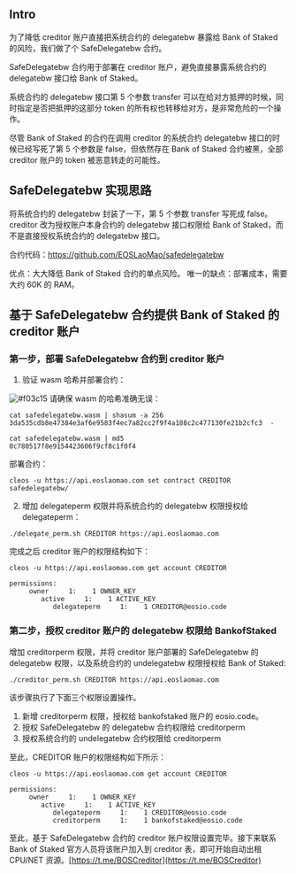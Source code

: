 ## Intro

为了降低 creditor 账户直接把系统合约的 delegatebw 暴露给 Bank of Staked 的风险，我们做了个 SafeDelegatebw 合约。

SafeDelegatebw 合约用于部署在 creditor 账户，避免直接暴露系统合约的 delegatebw 接口给 Bank of Staked。

系统合约的 delegatebw 接口第 5 个参数 transfer 可以在给对方抵押的时候，同时指定是否把抵押的这部分 token 的所有权也转移给对方，是非常危险的一个操作。

尽管 Bank of Staked 的合约在调用 creditor 的系统合约 delegatebw 接口的时候已经写死了第 5 个参数是 false，但依然存在 Bank of Staked 合约被黑，全部 creditor 账户的 token 被恶意转走的可能性。

## SafeDelegatebw 实现思路

将系统合约的 delegatebw 封装了一下，第 5 个参数 transfer 写死成 false。creditor 改为授权账户本身合约的 delegatebw 接口权限给 Bank of Staked，而不是直接授权系统合约的 delegatebw 接口。

合约代码：https://github.com/EOSLaoMao/safedelegatebw

优点：大大降低 Bank of Staked 合约的单点风险。
唯一的缺点：部署成本，需要大约 60K 的 RAM。

## 基于 SafeDelegatebw 合约提供 Bank of Staked 的 creditor 账户

### 第一步，部署 SafeDelegatebw 合约到 creditor 账户

1. 验证 wasm 哈希并部署合约：

![#f03c15](https://placehold.it/15/f03c15/000000?text=+) 请确保 wasm 的哈希准确无误：

```
cat safedelegatebw.wasm | shasum -a 256
3da535cdb8e47384e3af6e9583f4ec7a82cc2f9f4a188c2c477130fe21b2cfc3  -

cat safedelegatebw.wasm | md5
0c780517f8e9154423606f9cf8c1f0f4
```

部署合约：

```
cleos -u https://api.eoslaomao.com set contract CREDITOR safedelegatebw/
```

2. 增加 delegateperm 权限并将系统合约的 delegatebw 权限授权给 delegateperm：

```
./delegate_perm.sh CREDITOR https://api.eoslaomao.com
```

完成之后 creditor 账户的权限结构如下：

```
cleos -u https://api.eoslaomao.com get account CREDITOR

permissions:
     owner     1:    1 OWNER_KEY
        active     1:    1 ACTIVE_KEY
           delegateperm     1:    1 CREDITOR@eosio.code
```

### 第二步，授权 creditor 账户的 delegatebw 权限给 BankofStaked

增加 creditorperm 权限，并将 creditor 账户部署的 SafeDelegatebw 的 delegatebw 权限，以及系统合约的 undelegatebw 权限授权给 Bank of Staked:

```
./creditor_perm.sh CREDITOR https://api.eoslaomao.com
```

该步骤执行了下面三个权限设置操作。

  1. 新增 creditorperm 权限，授权给 bankofstaked 账户的 eosio.code。
  1. 授权 SafeDelegatebw 的 delegatebw 合约权限给 creditorperm
  1. 授权系统合约的 undelegatebw 合约权限给 creditorperm

至此，CREDITOR 账户的权限结构如下所示：

```
cleos -u https://api.eoslaomao.com get account CREDITOR

permissions:
     owner     1:    1 OWNER_KEY
        active     1:    1 ACTIVE_KEY
           delegateperm     1:    1 CREDITOR@eosio.code
           creditorperm     1:    1 bankofstaked@eosio.code
```

至此，基于 SafeDelegatebw 合约的 creditor 账户权限设置完毕。接下来联系 Bank of Staked 官方人员将该账户加入到 creditor 表，即可开始自动出租 CPU/NET 资源。[https://t.me/BOSCreditor](https://t.me/BOSCreditor)
